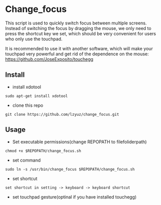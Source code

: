 # Change_focus
This script is used to quickly switch focus between multiple screens. Instead of switching the focus by dragging the mouse, we only need to press the shortcut key we set, which should be very convenient for users who only use the touchpad.


It is recommended to use it with another software, which will make your touchpad very powerful and get rid of the dependence on the mouse: https://github.com/JoseExposito/touchegg
## Install
- install xdotool
```
sudo apt-get install xdotool
```
- clone this repo
```
git clone https://github.com/lzyuz/change_focus.git

```

## Usage

- Set executable permissions(change REPOPATH to filefoliderpath)
```
chmod +x $REPOPATH/change_focus.sh
```
- set command
```
sudo ln -s /usr/bin/change_focus $REPOPATH/change_focus.sh
```
- set shortcut 
```
set shortcut in setting -> keyboard -> keyboard shortcut
```
- set touchpad gesture(optinal if you have installed touchegg)

